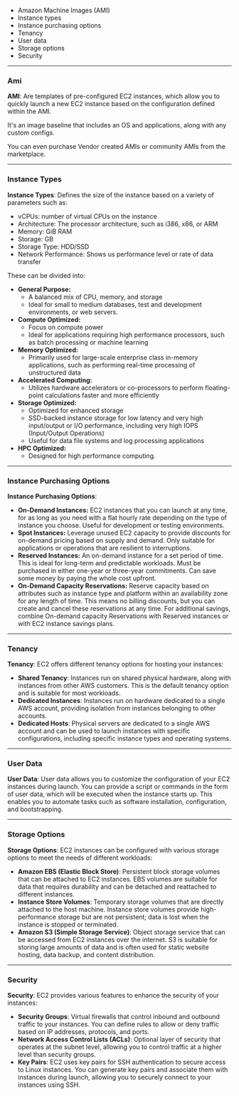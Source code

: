 
* Amazon Machine Images (AMI)
* Instance types
* Instance purchasing options
* Tenancy
* User data
* Storage options
* Security
--------------------------------------------------------------------------
### Ami

**AMI**: Are templates of pre-configured EC2 instances, which allow you to quickly launch a new EC2 instance based on the configuration defined within the AMI.

It's an image baseline that includes an OS and applications, along with any custom configs.

You can even purchase Vendor created AMIs or community AMIs from the marketplace.

--------------------------------------------------------------------------
### Instance Types

**Instance Types**: Defines the size of the instance based on a variety of parameters such as:
* vCPUs: number of virtual CPUs on the instance
* Architecture: The processor architecture, such as i386, x86, or ARM
* Memory: GiB RAM
* Storage: GB
* Storage Type: HDD/SSD
* Network Performance: Shows us performance level or rate of data transfer

These can be divided into:
* **General Purpose:**
	* A balanced mix of CPU, memory, and storage
	* Ideal for small to medium databases, test and development environments, or web servers.
* **Compute Optimized:**
	* Focus on compute power
	* Ideal for applications requiring high performance processors, such as batch processing or machine learning
* **Memory Optimized:**
	* Primarily used for large-scale enterprise class in-memory applications, such as performing real-time processing of unstructured data
* **Accelerated Computing:**
	* Utilizes hardware accelerators or co-processors to perform floating-point calculations faster and more efficiently
* **Storage Optimized:**
	* Optimized for enhanced storage
	* SSD-backed instance storage for low latency and very high input/output or I/O performance, including very high IOPS (Input/Output Operations)
	* Useful for data file systems and log processing applications
* **HPC Optimized:**
	* Designed for high performance computing.

--------------------------------------------------------------------------
### Instance Purchasing Options

**Instance Purchasing Options**:
* **On-Demand Instances:** EC2 instances that you can launch at any time, for as long as you need with a flat hourly rate depending on the type of instance you choose. Useful for development or testing environments.
* **Spot Instances:** Leverage unused EC2 capacity to provide discounts for on-demand pricing based on supply and demand. Only suitable for applications or operations that are resilient to interruptions.
* **Reserved Instances:** An on-demand instance for a set period of time. This is ideal for long-term and predictable workloads. Must be purchased in either one-year or three-year commitments. Can save some money by paying the whole cost upfront.
* **On-Demand Capacity Reservations:** Reserve capacity based on attributes such as instance type and platform within an availability zone for any length of time. This means no billing discounts, but you can create and cancel these reservations at any time. For additional savings, combine On-demand capacity Reservations with Reserved instances or with EC2 instance savings plans.

--------------------------------------------------------------------------
### Tenancy

**Tenancy**: EC2 offers different tenancy options for hosting your instances:
- **Shared Tenancy**: Instances run on shared physical hardware, along with instances from other AWS customers. This is the default tenancy option and is suitable for most workloads.
- **Dedicated Instances**: Instances run on hardware dedicated to a single AWS account, providing isolation from instances belonging to other accounts.
- **Dedicated Hosts**: Physical servers are dedicated to a single AWS account and can be used to launch instances with specific configurations, including specific instance types and operating systems.

--------------------------------------------------------------------------
### User Data

**User Data**: User data allows you to customize the configuration of your EC2 instances during launch. You can provide a script or commands in the form of user data, which will be executed when the instance starts up. This enables you to automate tasks such as software installation, configuration, and bootstrapping.

--------------------------------------------------------------------------
### Storage Options

**Storage Options**: EC2 instances can be configured with various storage options to meet the needs of different workloads:
- **Amazon EBS (Elastic Block Store)**: Persistent block storage volumes that can be attached to EC2 instances. EBS volumes are suitable for data that requires durability and can be detached and reattached to different instances.
- **Instance Store Volumes**: Temporary storage volumes that are directly attached to the host machine. Instance store volumes provide high-performance storage but are not persistent; data is lost when the instance is stopped or terminated.
- **Amazon S3 (Simple Storage Service)**: Object storage service that can be accessed from EC2 instances over the internet. S3 is suitable for storing large amounts of data and is often used for static website hosting, data backup, and content distribution.

--------------------------------------------------------------------------
### Security

**Security**: EC2 provides various features to enhance the security of your instances:
- **Security Groups**: Virtual firewalls that control inbound and outbound traffic to your instances. You can define rules to allow or deny traffic based on IP addresses, protocols, and ports.
- **Network Access Control Lists (ACLs)**: Optional layer of security that operates at the subnet level, allowing you to control traffic at a higher level than security groups.
- **Key Pairs**: EC2 uses key pairs for SSH authentication to secure access to Linux instances. You can generate key pairs and associate them with instances during launch, allowing you to securely connect to your instances using SSH.

